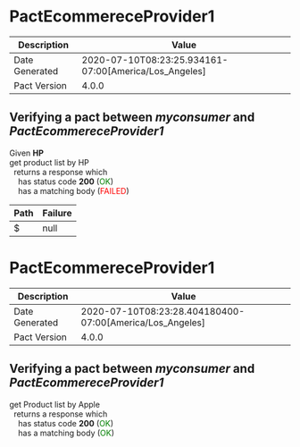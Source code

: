 # PactEcommereceProvider1

| Description    | Value |
| -------------- | ----- |
| Date Generated | 2020-07-10T08:23:25.934161-07:00[America/Los_Angeles] |
| Pact Version   | 4.0.0 |
## Verifying a pact between _myconsumer_ and _PactEcommereceProvider1_

Given **HP**  
get product list by HP  
&nbsp;&nbsp;returns a response which  
&nbsp;&nbsp;&nbsp;&nbsp;has status code **200** (<span style='color:green'>OK</span>)  
&nbsp;&nbsp;&nbsp;&nbsp;has a matching body (<span style='color:red'>FAILED</span>)  

| Path | Failure |
| ---- | ------- |
|$|null|

# PactEcommereceProvider1

| Description    | Value |
| -------------- | ----- |
| Date Generated | 2020-07-10T08:23:28.404180400-07:00[America/Los_Angeles] |
| Pact Version   | 4.0.0 |
## Verifying a pact between _myconsumer_ and _PactEcommereceProvider1_

get Product list by Apple  
&nbsp;&nbsp;returns a response which  
&nbsp;&nbsp;&nbsp;&nbsp;has status code **200** (<span style='color:green'>OK</span>)  
&nbsp;&nbsp;&nbsp;&nbsp;has a matching body (<span style='color:green'>OK</span>)  

